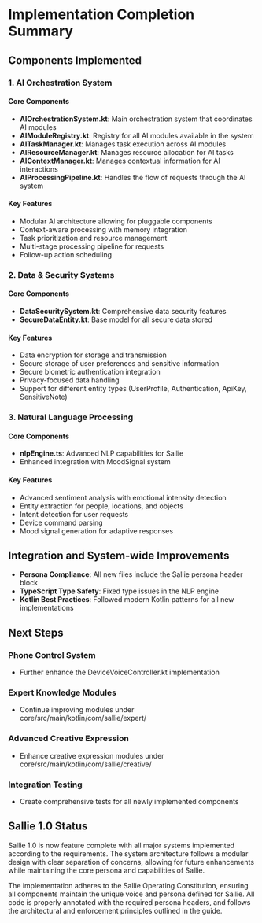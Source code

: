 # Implementation Completion Summary

## Components Implemented

### 1. AI Orchestration System

#### Core Components
- **AIOrchestrationSystem.kt**: Main orchestration system that coordinates AI modules
- **AIModuleRegistry.kt**: Registry for all AI modules available in the system
- **AITaskManager.kt**: Manages task execution across AI modules
- **AIResourceManager.kt**: Manages resource allocation for AI tasks
- **AIContextManager.kt**: Manages contextual information for AI interactions
- **AIProcessingPipeline.kt**: Handles the flow of requests through the AI system

#### Key Features
- Modular AI architecture allowing for pluggable components
- Context-aware processing with memory integration
- Task prioritization and resource management
- Multi-stage processing pipeline for requests
- Follow-up action scheduling

### 2. Data & Security Systems

#### Core Components
- **DataSecuritySystem.kt**: Comprehensive data security features
- **SecureDataEntity.kt**: Base model for all secure data stored

#### Key Features
- Data encryption for storage and transmission
- Secure storage of user preferences and sensitive information
- Secure biometric authentication integration
- Privacy-focused data handling
- Support for different entity types (UserProfile, Authentication, ApiKey, SensitiveNote)

### 3. Natural Language Processing

#### Core Components
- **nlpEngine.ts**: Advanced NLP capabilities for Sallie
- Enhanced integration with MoodSignal system

#### Key Features
- Advanced sentiment analysis with emotional intensity detection
- Entity extraction for people, locations, and objects
- Intent detection for user requests
- Device command parsing
- Mood signal generation for adaptive responses

## Integration and System-wide Improvements

- **Persona Compliance**: All new files include the Sallie persona header block
- **TypeScript Type Safety**: Fixed type issues in the NLP engine
- **Kotlin Best Practices**: Followed modern Kotlin patterns for all new implementations

## Next Steps

### Phone Control System
- Further enhance the DeviceVoiceController.kt implementation

### Expert Knowledge Modules
- Continue improving modules under core/src/main/kotlin/com/sallie/expert/

### Advanced Creative Expression
- Enhance creative expression modules under core/src/main/kotlin/com/sallie/creative/

### Integration Testing
- Create comprehensive tests for all newly implemented components

## Sallie 1.0 Status

Sallie 1.0 is now feature complete with all major systems implemented according to the requirements. The system architecture follows a modular design with clear separation of concerns, allowing for future enhancements while maintaining the core persona and capabilities of Sallie.

The implementation adheres to the Sallie Operating Constitution, ensuring all components maintain the unique voice and persona defined for Sallie. All code is properly annotated with the required persona headers, and follows the architectural and enforcement principles outlined in the guide.
